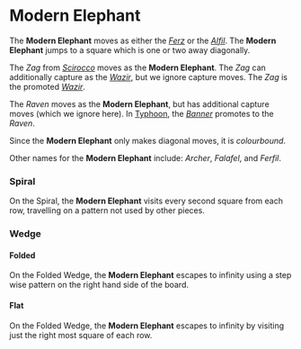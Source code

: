 # Modern Elephant

The **Modern Elephant** moves as either the [*Ferz*](ferz.html) or
the [*Alfil*](alfil.html). The **Modern Elephant** jumps to a
square which is one or two away diagonally.

The *Zag* from [*Scirocco*](#chess-v:rules/scirocco) moves as
the **Modern Elephant**. The *Zag* can additionally capture
as the [*Wazir*](wazir.html), but we ignore capture moves. The
*Zag* is the promoted [*Wazir*](wazir.html).

The *Raven* moves as the **Modern Elephant**, but has additional
capture moves (which we ignore here). In
[Typhoon](#chess-v:rules/typhoon-revised), the [*Banner*](banner.html)
promotes to the *Raven*.

Since the **Modern Elephant** only makes diagonal moves, it is
*colourbound*.

Other names for the **Modern Elephant** include: *Archer*, 
*Falafel*, and *Ferfil*.

### Spiral

On the Spiral, the **Modern Elephant** visits every second square 
from each row, travelling on a pattern not used by other pieces.

### Wedge

#### Folded

On the Folded Wedge, the **Modern Elephant** escapes to infinity
using a step wise pattern on the right hand side of the board.

#### Flat

On the Folded Wedge, the **Modern Elephant** escapes to infinity
by visiting just the right most square of each row.
